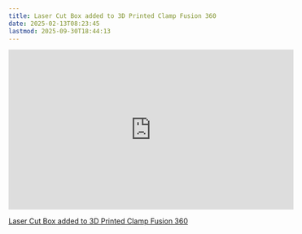 ```yaml
---
title: Laser Cut Box added to 3D Printed Clamp Fusion 360
date: 2025-02-13T08:23:45
lastmod: 2025-09-30T18:44:13
---
```


<div class="video-grid">

<div class="iframe-16-9-container"><iframe class="youTubeIframe" title="YouTube video player" src="https://www.youtube.com/embed/0mCZvQgD5Ek?rel=0" width="560" height="315" frameborder="0" allow="accelerometer; autoplay; clipboard-write; encrypted-media; gyroscope; picture-in-picture; web-share" referrerpolicy="strict-origin-when-cross-origin" allowfullscreen></iframe></div>

</div>

[Laser Cut Box added to 3D Printed Clamp Fusion 360](https://youtu.be/)
